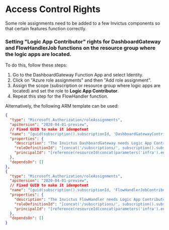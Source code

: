 # Access Control Rights

Some role assignments need to be added to a few Invictus components so that certain features function correctly.
   
### Setting "Logic App Contributor" rights for DashboardGateway and FlowHandlerJob functions on the resource group where the logic apps are located.

To do this, follow these steps:

1. Go to the DashboardGateway Function App and select Identity.
2. Click on "Azure role assignments" and then "Add role assignment".
3. Assign the scope (subscription or resource group where logic apps are located) and set the role to **Logic App Contributor**.
4. Repeat this step for the FlowHandler function.

Alternatively, the following ARM template can be used:

```json
{
  "type": "Microsoft.Authorization/roleAssignments",
  "apiVersion": "2020-04-01-preview",
  // Fixed GUID to make it idempotent
  "name": "[guid(subscription().subscriptionId, 'DashboardGatewayContribute')]",
  "properties": {
    "description": "The Invictus DashboardGateway needs Logic App Contributor permissions on the Logic App resource group to display the contents of the message.",
    "roleDefinitionId": "[concat('/subscriptions/', subscription().subscriptionId, '/providers/Microsoft.Authorization/roleDefinitions/', '87a39d53-fc1b-424a-814c-f7e04687dc9e')]",
    "principalId": "[reference(resourceId(concat(parameters('infra').environment.customerShortName, '-', parameters('infra').environment.shortName, '-invictus'), 'Microsoft.Web/sites', concat('invictus-', parameters('infra').environment.resourcePrefix, '-dashboardgateway')), '2021-01-15', 'full').identity.principalId]"
  },
  "dependsOn": []
},
{
  "type": "Microsoft.Authorization/roleAssignments",
  "apiVersion": "2020-04-01-preview",
  // Fixed GUID to make it idempotent
  "name": "[guid(subscription().subscriptionId, 'FlowHandlerJobContribute')]",
  "properties": {
    "description": "The Invictus FlowHandler needs Logic App Contributor permissions on the Logic App resource group to display the contents of the message.",
    "roleDefinitionId": "[concat('/subscriptions/', subscription().subscriptionId, '/providers/Microsoft.Authorization/roleDefinitions/', '87a39d53-fc1b-424a-814c-f7e04687dc9e')]",
    "principalId": "[reference(resourceId(concat(parameters('infra').environment.customerShortName, '-', parameters('infra').environment.shortName, '-invictus'), 'Microsoft.Web/sites', concat('invictus-', parameters('infra').environment.resourcePrefix, '-flowhandlerjob')), '2021-01-15', 'full').identity.principalId]"
  },
  "dependsOn": []
}
```
